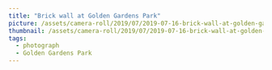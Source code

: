 ```yaml
---
title: "Brick wall at Golden Gardens Park"
picture: /assets/camera-roll/2019/07/2019-07-16-brick-wall-at-golden-gardens-park/20190717_011726891_iOS.jpg
thumbnail: /assets/camera-roll/2019/07/2019-07-16-brick-wall-at-golden-gardens-park/20190717_011726891_iOS-thumbnail.jpg
tags:
  - photograph
  - Golden Gardens Park
---
```

